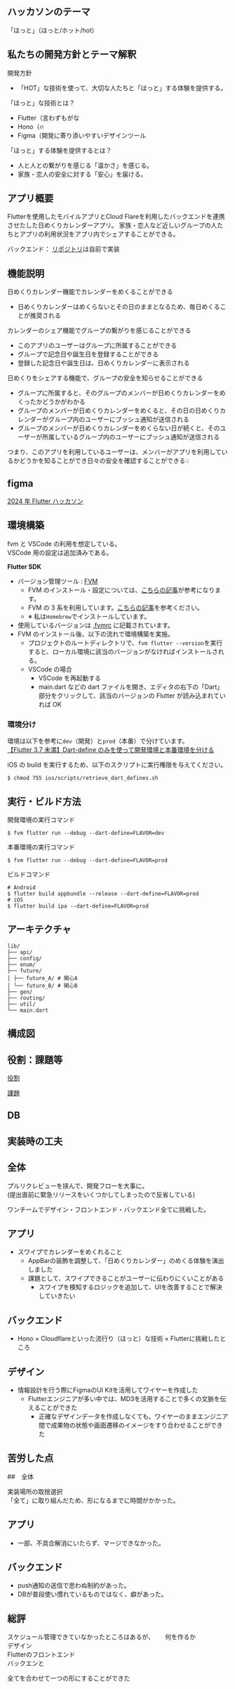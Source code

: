 ## ハッカソンのテーマ

「ほっと」（ほっと/ホット/hot）

## 私たちの開発方針とテーマ解釈

開発方針

- 「HOT」な技術を使って、大切な人たちと「ほっと」する体験を提供する。

「ほっと」な技術とは？

- Flutter（言わずもがな
- Hono（🔥
- Figma（開発に寄り添いやすいデザインツール

「ほっと」する体験を提供するとは？

- 人と人との繋がりを感じる「温かさ」を感じる。
- 家族・恋人の安全に対する「安心」を届ける。

## アプリ概要

Flutterを使用したモバイルアプリとCloud Flareを利用したバックエンドを連携させたした日めくりカレンダーアプリ。
家族・恋人など近しいグループの人たちとアプリの利用状況をアプリ内でシェアすることができる。

バックエンド：
[リポジトリ](https://github.com/beeeyan/hobodd_hackathon_api)は自前で実装

## 機能説明

日めくりカレンダー機能でカレンダーをめくることができる

- 日めくりカレンダーはめくらないとその日のままとなるため、毎日めくることが推奨される

カレンダーのシェア機能でグループの繋がりを感じることができる

- このアプリのユーザーはグループに所属することができる
- グループで記念日や誕生日を登録することができる
- 登録した記念日や誕生日は、日めくりカレンダーに表示される

日めくりをシェアする機能で、グループの安全を知らせることができる

- グループに所属すると、そのグループのメンバーが日めくりカレンダーをめくったかどうかがわかる
- グループのメンバーが日めくりカレンダーをめくると、その日の日めくりカレンダーがグループ内のユーザーにプッシュ通知が送信される
- グループのメンバーが日めくりカレンダーをめくらない日が続くと、そのユーザーが所属しているグループ内のユーザーにプッシュ通知が送信される

つまり、このアプリを利用しているユーザーは、メンバーがアプリを利用しているかどうかを知ることができ日々の安全を確認することができる💡

## figma

[2024 年 Flutter ハッカソン](https://www.figma.com/design/YlMS7NCY53NWCzAooFYMEi/2024Flutter%E3%83%8F%E3%83%83%E3%82%AB%E3%82%BD%E3%83%B3?node-id=0-1&node-type=canvas&t=DlR5vaWaBC72yiOu-0)

## 環境構築

fvm と VSCode の利用を想定している。  
VSCode 用の設定は追加済みである。

**Flutter SDK**

- バージョン管理ツール : [FVM](https://fvm.app/)
  - FVM のインストール・設定については、[こちらの記事](https://zenn.dev/riscait/articles/flutter-version-management)が参考になります。
  - FVM の 3 系を利用しています。[こちらの記事](https://zenn.dev/altiveinc/articles/flutter-version-management-3)を参考ください。
  - ※ 私は`Homebrew`でインストールしています。
- 使用しているバージョンは [.fvmrc](.fvmrc) に記載されています。
- FVM のインストール後、以下の流れで環境構築を実施。
  - プロジェクトのルートディレクトリで、`fvm flutter --version`を実行すると、ローカル環境に該当のバージョンがなければインストールされる。
  - VSCode の場合
    - VSCode を再起動する
    - main.dart などの dart ファイルを開き、エディタの右下の「Dart」部分をクリックして、該当のバージョンの Flutter が読み込まれていれば OK

### 環境分け

環境は以下を参考に`dev`（開発）と`prod`（本番）で分けています。  
[【Flutter 3.7 未満】Dart-define のみを使って開発環境と本番環境を分ける](https://zenn.dev/altiveinc/articles/separating-environments-in-flutter-old-edition)

iOS の build を実行するため、以下のスクリプトに実行権限を与えてください。

```console
$ chmod 755 ios/scripts/retrieve_dart_defines.sh
```

## 実行・ビルド方法

開発環境の実行コマンド

```console
$ fvm flutter run --debug --dart-define=FLAVOR=dev
```

本番環境の実行コマンド

```console
$ fvm flutter run --debug --dart-define=FLAVOR=prod
```

ビルドコマンド

```console
# Android
$ flutter build appbundle --release --dart-define=FLAVOR=prod
# iOS
$ flutter build ipa --dart-define=FLAVOR=prod
```

## アーキテクチャ

```
lib/
├── api/
├── config/
├── enum/
├── future/
│ ├── future_A/ # 関心A
│ └── future_B/ # 関心B
├── gen/
├── routing/
├── util/
└── main.dart
```

## 構成図

## 役割：課題等

[役割](https://scrapbox.io/flutter-hackathon-2024/%E5%BD%B9%E5%89%B2)

[課題](https://scrapbox.io/flutter-hackathon-2024/issue%E7%AE%A1%E7%90%86)

## DB




## 実装時の工夫

## 全体

プルリクレビューを挟んで、開発フローを大事に。  
(提出直前に緊急リリースをいくつかしてしまったので反省している)  
  
ワンチームでデザイン・フロントエンド・バックエンド全てに挑戦した。

## アプリ

- スワイプでカレンダーをめくれること
    - AppBarの装飾を調整して、「日めくりカレンダー」のめくる体験を演出しました
    - 課題として、スワイプできることがユーザーに伝わりにくいことがある
      - スワイプを検知するロジックを追加して、UIを改善することで解決していきたい

## バックエンド

- Hono × Cloudflareといった流行り（ほっと）な技術 × Flutterに挑戦したところ

## デザイン

- 情報設計を行う際にFigmaのUI Kitを活用してワイヤーを作成した
    - Flutterエンジニアが多い中では、MD3を活用することで多くの文脈を伝えることができた
		- 正確なデザインデータを作成しなくても、ワイヤーのままエンジニア間で成果物の状態や画面遷移のイメージをすり合わせることができた

## 苦労した点

##　全体

実装場所の取捨選択  
「全て」に取り組んだため、形になるまでに時間がかかった。

## アプリ

- 一部、不具合解消にいたらず、マージできなかった。  

## バックエンド

- push通知の送信で思わぬ制約があった。  
- DBが普段使い慣れているものではなく、癖があった。  

## 総評

スケジュール管理できていなかったところはあるが、　　
何を作るか  
デザイン  
Flutterのフロントエンド  
バックエンと  
  
全てを合わせて一つの形にすることができた
